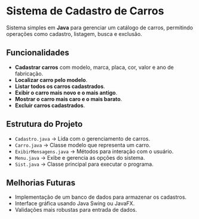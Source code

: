 # Sistema de Cadastro de Carros

Sistema simples em **Java** para gerenciar um catálogo de carros, permitindo operações como cadastro, listagem, busca e exclusão.

## Funcionalidades
- **Cadastrar carros** com modelo, marca, placa, cor, valor e ano de fabricação.
- **Localizar carro pelo modelo**.
- **Listar todos os carros cadastrados**.
- **Exibir o carro mais novo e o mais antigo**.
- **Mostrar o carro mais caro e o mais barato**.
- **Excluir carros cadastrados**.

## Estrutura do Projeto
- `Cadastro.java` → Lida com o gerenciamento de carros.
- `Carro.java` → Classe modelo que representa um carro.
- `ExibirMensagens.java` → Métodos para interação com o usuário.
- `Menu.java` → Exibe e gerencia as opções do sistema.
- `Sist.java` → Classe principal para executar o programa.

## Melhorias Futuras
- Implementação de um banco de dados para armazenar os cadastros.
- Interface gráfica usando Java Swing ou JavaFX.
- Validações mais robustas para entrada de dados.

